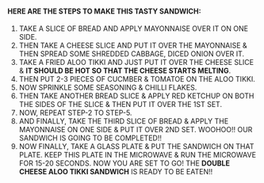 #### HERE ARE THE STEPS TO MAKE THIS TASTY SANDWICH:

1. TAKE A SLICE OF BREAD AND APPLY MAYONNAISE OVER IT ON ONE SIDE.
2. THEN TAKE A CHEESE SLICE AND PUT IT OVER THE MAYONNAISE & THEN SPREAD SOME SHREDDED CABBAGE, DICED ONION OVER IT.
3. TAKE A FRIED ALOO TIKKI AND JUST PUT IT OVER THE CHEESE SLICE & **IT SHOULD BE HOT SO THAT THE CHEESE STARTS MELTING**.
4. THEN PUT 2-3 PIECES OF CUCMBER & TOMATOE ON THE ALOO TIKKI.
5. NOW SPRINKLE SOME SEASONING & CHILLI FLAKES.
6. THEN TAKE ANOTHER BREAD SLICE & APPLY RED KETCHUP ON BOTH THE SIDES OF THE SLICE & THEN PUT IT OVER THE 1ST SET.
7. NOW, REPEAT STEP-2 TO STEP-5.
8. AND FINALLY, TAKE THE THIRD SLICE OF BREAD & APPLY THE MAYONNAISE ON ONE SIDE & PUT IT OVER 2ND SET. WOOHOO!! OUR SANDWICH IS GOING TO BE COMPLETED!!
9. NOW FINALLY, TAKE A GLASS PLATE & PUT THE SANDWICH ON THAT PLATE. KEEP THIS PLATE IN THE MICROWAVE & RUN THE MICROWAVE FOR 15-20 SECONDS.
NOW YOU ARE SET TO GO! THE **DOUBLE CHEESE ALOO TIKKI SANDWICH** IS READY TO BE EATEN!!